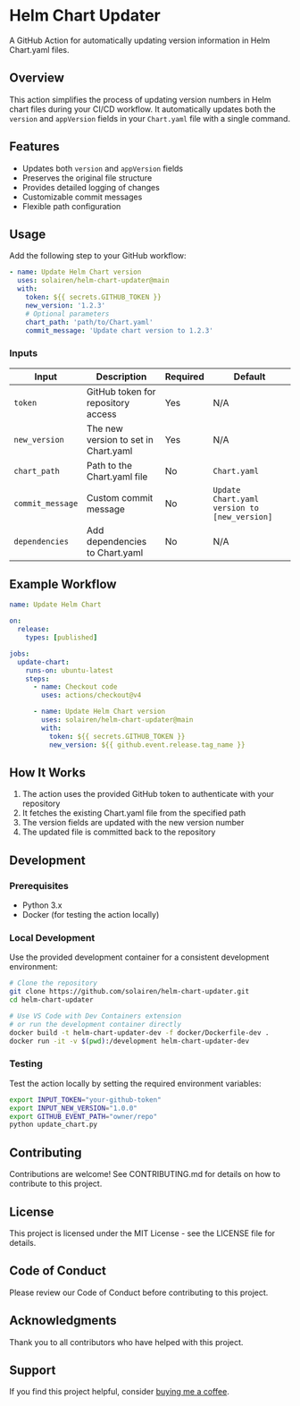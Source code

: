 # Helm Chart Updater

A GitHub Action for automatically updating version information in Helm Chart.yaml files.

## Overview

This action simplifies the process of updating version numbers in Helm chart files during your CI/CD workflow. It automatically updates both the `version` and `appVersion` fields in your `Chart.yaml` file with a single command.

## Features

- Updates both `version` and `appVersion` fields
- Preserves the original file structure
- Provides detailed logging of changes
- Customizable commit messages
- Flexible path configuration

## Usage

Add the following step to your GitHub workflow:

```yaml
- name: Update Helm Chart version
  uses: solairen/helm-chart-updater@main
  with:
    token: ${{ secrets.GITHUB_TOKEN }}
    new_version: '1.2.3'
    # Optional parameters
    chart_path: 'path/to/Chart.yaml'
    commit_message: 'Update chart version to 1.2.3'
```

### Inputs

| Input | Description | Required | Default |
|-------|-------------|----------|---------|
| `token` | GitHub token for repository access | Yes | N/A |
| `new_version` | The new version to set in Chart.yaml | Yes | N/A |
| `chart_path` | Path to the Chart.yaml file | No | `Chart.yaml` |
| `commit_message` | Custom commit message | No | `Update Chart.yaml version to [new_version]` |
| `dependencies`   | Add dependencies to Chart.yaml | No | N/A |

## Example Workflow

```yaml
name: Update Helm Chart

on:
  release:
    types: [published]

jobs:
  update-chart:
    runs-on: ubuntu-latest
    steps:
      - name: Checkout code
        uses: actions/checkout@v4

      - name: Update Helm Chart version
        uses: solairen/helm-chart-updater@main
        with:
          token: ${{ secrets.GITHUB_TOKEN }}
          new_version: ${{ github.event.release.tag_name }}
```

## How It Works

1. The action uses the provided GitHub token to authenticate with your repository
2. It fetches the existing Chart.yaml file from the specified path
3. The version fields are updated with the new version number
4. The updated file is committed back to the repository

## Development

### Prerequisites

- Python 3.x
- Docker (for testing the action locally)

### Local Development

Use the provided development container for a consistent development environment:

```bash
# Clone the repository
git clone https://github.com/solairen/helm-chart-updater.git
cd helm-chart-updater

# Use VS Code with Dev Containers extension
# or run the development container directly
docker build -t helm-chart-updater-dev -f docker/Dockerfile-dev .
docker run -it -v $(pwd):/development helm-chart-updater-dev
```

### Testing

Test the action locally by setting the required environment variables:

```bash
export INPUT_TOKEN="your-github-token"
export INPUT_NEW_VERSION="1.0.0"
export GITHUB_EVENT_PATH="owner/repo"
python update_chart.py
```

## Contributing

Contributions are welcome! See CONTRIBUTING.md for details on how to contribute to this project.

## License

This project is licensed under the MIT License - see the LICENSE file for details.

## Code of Conduct

Please review our Code of Conduct before contributing to this project.

## Acknowledgments

Thank you to all contributors who have helped with this project.

## Support

If you find this project helpful, consider [buying me a coffee](https://www.buymeacoffee.com/solairen).
